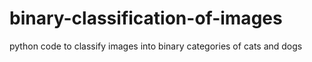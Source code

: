 # binary-classification-of-images
python code to classify images into binary categories of cats and dogs
